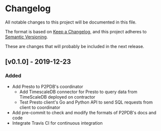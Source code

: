 # Changelog

All notable changes to this project will be documented in this file.

The format is based on [Keep a Changelog](https://keepachangelog.com/en/1.0.0/),
and this project adheres to [Semantic Versioning](https://semver.org/spec/v2.0.0.html).

These are changes that will probably be included in the next release.

## [v0.1.0] - 2019-12-23

### Added

 *  Add Presto to P2PDB's coordinator
    *  Add TimescaleDB connector for Presto to query data from TimeScaleDB deployed on contractor
    *  Test Presto client's Go and Python API to send SQL requests from client to coordinator  
 *  Add pre-commit to check and modify the formats of P2PDB's docs and code
 *  Integrate Travis CI for continuous integration
